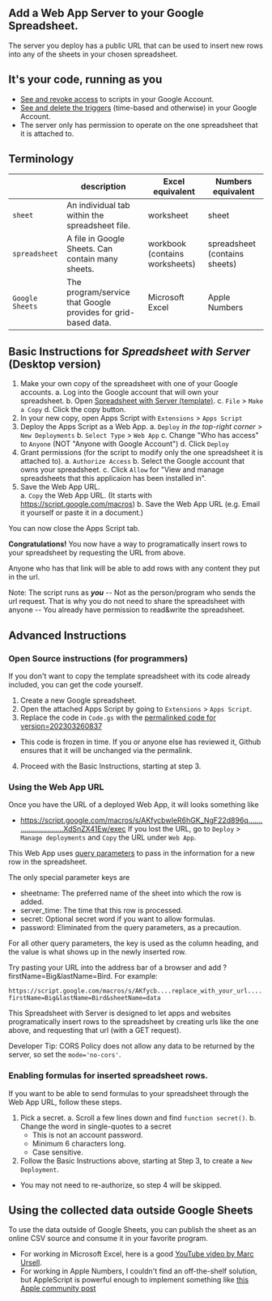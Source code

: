 ## Add a Web App Server to your Google Spreadsheet.

The server you deploy has a public URL that can be used to insert new rows into any of the sheets in your chosen spreadsheet.

## It's your code, running as you
  - [See and revoke access](https://myaccount.google.com/permissions?continue=https%3A%2F%2Fmyaccount.google.com%2Fsecurity%3Fpli%3D1%26nlr%3D1) to scripts in your Google Account.
  - [See and delete the triggers](https://script.google.com/home/triggers) (time-based and otherwise) in your Google Account.
  - The server only has permission to operate on the one spreadsheet that it is attached to.

## Terminology
|                 | description                                                   | Excel equivalent                       | Numbers equivalent                    |
|-----------------|---------------------------------------------------------------|----------------------------------------|---------------------------------------|
| `sheet`         | An individual tab within the spreadsheet file.                | worksheet                              | sheet                                 |
| `spreadsheet`   | A file in Google Sheets. Can contain many sheets.             | workbook (contains worksheets)         | spreadsheet (contains sheets)         |
| `Google Sheets` | The program/service that Google provides for grid-based data. | Microsoft Excel                        | Apple Numbers                         |

## Basic Instructions for *Spreadsheet with Server* (Desktop version)

1. Make your own copy of the spreadsheet with one of your Google accounts.
  a. Log into the Google account that will own your spreadsheet.
  b. Open [Spreadsheet with Server (template)](https://docs.google.com/spreadsheets/d/1kU2IiLpKKVM_Zb3BzlB_b3I9ww1Rio81olDnzu6avWg/).
  c. `File` > `Make a Copy`
  d. Click the copy button.
2. In your new copy, open Apps Script with `Extensions` > `Apps Script`
3. Deploy the Apps Script as a Web App.
  a. `Deploy` *in the top-right corner* > `New Deployments`
  b. `Select Type` > `Web App`
  c. Change "Who has access" to `Anyone` (NOT "Anyone with Google Account")
  d. Click `Deploy`
4. Grant permissions (for the script to modify only the one spreadsheet it is attached to).
  a. `Authorize Access`
  b. Select the Google account that owns your spreadsheet.
  c. Click `Allow` for "View and manage spreadsheets that this applicaion has been installed in".
5. Save the Web App URL.  
  a. `Copy` the Web App URL. (It starts with https://script.google.com/macros) 
  b. Save the Web App URL (e.g. Email it yourself or paste it in a document.)

You can now close the Apps Script tab.

**Congratulations!** You now have a way to programatically insert rows to your spreadsheet by requesting the URL from above.
  
Anyone who has that link will be able to add rows with any content they put in the url.

Note: The script runs as ***you*** -- Not as the person/program who sends the url request.
That is why you do not need to share the spreadsheet with anyone -- You already have permission to read&write the spreadsheet.

## Advanced Instructions

### Open Source instructions (for programmers)
If you don't want to copy the template spreadsheet with its code already included, you can get the code yourself.

1. Create a new Google spreadsheet.
2. Open the attached Apps Script by going to `Extensions` > `Apps Script`.
3. Replace the code in `Code.gs` with the [permalinked code for version=202303260837](https://raw.githubusercontent.com/anerb/GoogleSpreadsheetServer/5a19d8dfd050db4d2158c224dca5de91edffaff9/SpreadsheetServer.gs)
  - This code is frozen in time.  If you or anyone else has reviewed it, Github ensures that it will be unchanged via the permalink.
4. Proceed with the Basic Instructions, starting at step 3.

### Using the Web App URL
Once you have the URL of a deployed Web App, it will looks something like
  - https://script.google.com/macros/s/AKfycbwIeR6hGK_NgF22d896q............................XdSnZX41Ew/exec
If you lost the URL, go to `Deploy` > `Manage deployments` and `Copy` the URL under `Web App`.

This Web App uses [query parameters](shorturl.at/lvwGU) to pass in the information for a new row in the spreadsheet.

The only special parameter keys are
 - sheetname: The preferred name of the sheet into which the row is added.
 - server_time: The time that this row is processed.
 - secret: Optional secret word if you want to allow formulas.
 - password: Eliminated from the query parameters, as a precaution.

 For all other query parameters, the key is used as the column heading, and the value is what shows up in the newly inserted row.

 Try pasting your URL into the address bar of a browser and add ?firstName=Big&lastName=Bird.
 For example: 
 ```
 https://script.google.com/macros/s/AKfycb....replace_with_your_url........nZX41Ew/exec?firstName=Big&lastName=Bird&sheetName=data
 ```

This Spreadsheet with Server is designed to let apps and websites programatically insert rows to the spreadsheet
by creating urls like the one above, and requesting that url (with a GET request).

Developer Tip: CORS Policy does not allow any data to be returned by the server, so set the `mode='no-cors'`.

### Enabling formulas for inserted spreadsheet rows.
If you want to be able to send formulas to your spreadsheet through the Web App URL, follow these steps.
1. Pick a secret.
  a. Scroll a few lines down and find `function secret()`.
  b. Change the word in single-quotes to a secret
    - This is not an account password.
    - Minimum 6 characters long.
    - Case sensitive.
2. Follow the Basic Instructions above, starting at Step 3, to create a `New Deployment`.
  - You may not need to re-authorize, so step 4 will be skipped.

## Using the collected data outside Google Sheets
To use the data outside of Google Sheets, you can publish the sheet as an online CSV source and consume it in your favorite program.
  - For working in Microsoft Excel, here is a good [YouTube video by Marc Ursell](https://www.youtube.com/watch?v=vAdJrUIhS8o).
  - For working in Apple Numbers, I couldn't find an off-the-shelf solution, but AppleScript is powerful enough to implement something like [this Apple community post](https://discussions.apple.com/thread/8126136)
